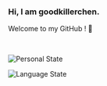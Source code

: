 ### Hi, I am goodkillerchen.
Welcome to my GitHub ! 👋

<br>

![Personal State](https://github-readme-stats.vercel.app/api?username=goodkillerchen&theme=tokyonight&show_icons=true)

![Language State](https://github-readme-stats.vercel.app/api/top-langs?username=goodkillerchen&theme=tokyonight&layout=compact)
